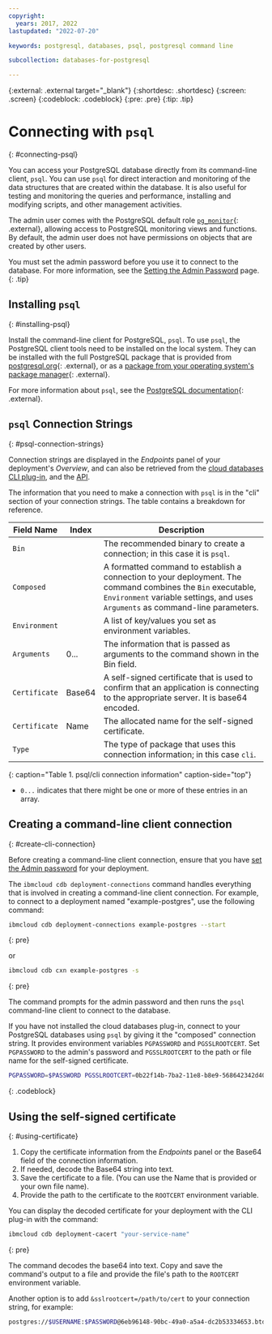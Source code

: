 ```yaml
---
copyright:
  years: 2017, 2022
lastupdated: "2022-07-20"

keywords: postgresql, databases, psql, postgresql command line

subcollection: databases-for-postgresql

---
```


{:external: .external target="_blank"}
{:shortdesc: .shortdesc}
{:screen: .screen}
{:codeblock: .codeblock}
{:pre: .pre}
{:tip: .tip}


# Connecting with `psql`
{: #connecting-psql}

You can access your PostgreSQL database directly from its command-line client, `psql`. You can use `psql` for direct interaction and monitoring of the data structures that are created within the database. It is also useful for testing and monitoring the queries and performance, installing and modifying scripts, and other management activities.

The admin user comes with the PostgreSQL default role [`pg_monitor`](https://www.postgresql.org/docs/10/static/default-roles.html){: .external}, allowing access to PostgreSQL monitoring views and functions. By default, the admin user does not have permissions on objects that are created by other users.

You must set the admin password before you use it to connect to the database. For more information, see the [Setting the Admin Password](/docs/databases-for-postgresql?topic=databases-for-postgresql-admin-password) page.
{: .tip}

## Installing `psql`
{: #installing-psql}

Install the command-line client for PostgreSQL, `psql`. To use `psql`, the PostgreSQL client tools need to be installed on the local system. They can be installed with the full PostgreSQL package that is provided from [postgresql.org](https://www.postgresql.org/download/){: .external}, or as a [package from your operating system's package manager](https://www.compose.com/articles/postgresql-tips-installing-the-postgresql-client/){: .external}. 

For more information about `psql`, see the [PostgreSQL documentation](https://www.postgresql.org/docs/current/static/app-psql.html){: .external}.

## `psql` Connection Strings
{: #psql-connection-strings}

Connection strings are displayed in the _Endpoints_ panel of your deployment's _Overview_, and can also be retrieved from the [cloud databases CLI plug-in](/docs/databases-cli-plugin?topic=databases-cli-plugin-cdb-reference#deployment-connections), and the [API](https://{DomainName}/apidocs/cloud-databases-api#discover-connection-information-for-a-deployment-f-e81026).

The information that you need to make a connection with `psql` is in the "cli" section of your connection strings. The table contains a breakdown for reference.

| Field Name|Index|Description|
| ---------- | ----- | ----------- |
| `Bin` | | The recommended binary to create a connection; in this case it is `psql`. |
| `Composed` | | A formatted command to establish a connection to your deployment. The command combines the `Bin` executable, `Environment` variable settings, and uses `Arguments` as command-line parameters. |
| `Environment` | | A list of key/values you set as environment variables. |
| `Arguments` | 0... | The information that is passed as arguments to the command shown in the Bin field. |
| `Certificate` | Base64 | A self-signed certificate that is used to confirm that an application is connecting to the appropriate server. It is base64 encoded. |
| `Certificate` | Name | The allocated name for the self-signed certificate. |
| `Type` | | The type of package that uses this connection information; in this case `cli`. |
{: caption="Table 1. psql/cli connection information" caption-side="top"}

* `0...` indicates that there might be one or more of these entries in an array.

## Creating a command-line client connection
{: #create-cli-connection}

Before creating a command-line client connection, ensure that you have [set the Admin password](/docs/databases-for-postgresql?topic=databases-for-postgresql-admin-password) for your deployment.

The `ibmcloud cdb deployment-connections` command handles everything that is involved in creating a command-line client connection. For example, to connect to a deployment named "example-postgres", use the following command:

```sh
ibmcloud cdb deployment-connections example-postgres --start
```
{: pre}

or
```sh
ibmcloud cdb cxn example-postgres -s
```
{: pre}

The command prompts for the admin password and then runs the `psql` command-line client to connect to the database.

If you have not installed the cloud databases plug-in, connect to your PostgreSQL databases using `psql` by giving it the "composed" connection string. It provides environment variables `PGPASSWORD` and `PGSSLROOTCERT`. Set `PGPASSWORD` to the admin's password and `PGSSLROOTCERT` to the path or file name for the self-signed certificate. 

```sh
PGPASSWORD=$PASSWORD PGSSLROOTCERT=0b22f14b-7ba2-11e8-b8e9-568642342d40 psql 'host=4a8148fa-3806-4f9c-b3fc-6467f11b13bd.8f7bfd7f3faa4218aec56e069eb46187.databases.appdomain.cloud port=32325 dbname=ibmclouddb user=admin sslmode=verify-full'
```
{: .codeblock}

## Using the self-signed certificate
{: #using-certificate}

1. Copy the certificate information from the _Endpoints_ panel or the Base64 field of the connection information. 
2. If needed, decode the Base64 string into text. 
3. Save the certificate to a file. (You can use the Name that is provided or your own file name).
4. Provide the path to the certificate to the `ROOTCERT` environment variable.

You can display the decoded certificate for your deployment with the CLI plug-in with the command:
```sh
ibmcloud cdb deployment-cacert "your-service-name"
```
{: pre}

The command decodes the base64 into text. Copy and save the command's output to a file and provide the file's path to the `ROOTCERT` environment variable.

Another option is to add `&sslrootcert=/path/to/cert` to your connection string, for example:

```sh
postgres://$USERNAME:$PASSWORD@6eb96148-90bc-49a0-a5a4-dc2b53334653.btdl8mld0r95fevivv30.databases.appdomain.cloud:32109/ibmclouddb?sslmode=verify-full&sslrootcert=/path/to/cert
```